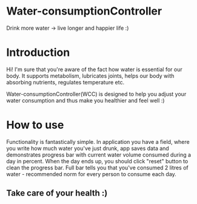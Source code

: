 # Water-consumptionController
Drink more water -> live longer and happier life :)
# Introduction 
Hi! I'm sure that you're aware of the fact how water is essential for our body. 
It supports metabolism, lubricates joints, helps our body with absorbing nutrients,
regulates temperature etc.

Water-consumptionController(WCC) is designed to help you adjust your water 
consumption and thus make you healthier and feel well :)

# How to use
Functionality is fantastically simple. In application you have a field, where
you write how much water you've just drunk, app saves data and demonstrates
progress bar with current water volume consumed during a day in percent. When the day ends up,
you should click "reset" button to clean the progress bar. Full bar tells you that you've
consumed 2 litres of water - recommended norm for every person to consume each day.

## Take care of your health :)
